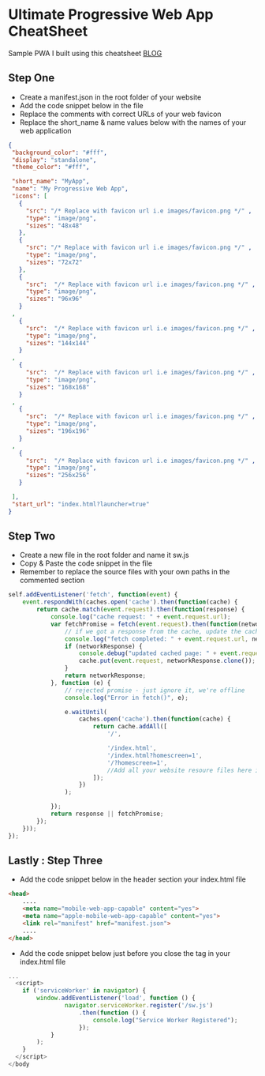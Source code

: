 # Ultimate Progressive Web App CheatSheet

Sample PWA I built using this cheatsheet [BLOG](https://www.kelvinkamau.app/blog/)

## Step One

 * Create a manifest.json in the root folder of your website
 * Add the code snippet below in the file
 * Replace the comments with correct URLs of your web favicon
 * Replace the short_name & name values below with the names of your web application
 
 ```json
{
  "background_color": "#fff",
  "display": "standalone",
  "theme_color": "#fff",

  "short_name": "MyApp",
  "name": "My Progressive Web App",
  "icons": [
    {
      "src": "/* Replace with favicon url i.e images/favicon.png */" ,
      "type": "image/png",
      "sizes": "48x48"
    },
    {
      "src": "/* Replace with favicon url i.e images/favicon.png */" ,
      "type": "image/png",
      "sizes": "72x72"
    },
    {
      "src":  "/* Replace with favicon url i.e images/favicon.png */" ,
      "type": "image/png",
      "sizes": "96x96"
    }
  ,
    {
      "src":  "/* Replace with favicon url i.e images/favicon.png */" ,
      "type": "image/png",
      "sizes": "144x144"
    }
  ,
    {
      "src":  "/* Replace with favicon url i.e images/favicon.png */" ,
      "type": "image/png",
      "sizes": "168x168"
    }
  ,
    {
      "src":  "/* Replace with favicon url i.e images/favicon.png */" ,
      "type": "image/png",
      "sizes": "196x196"
    }
  ,
    {
      "src":  "/* Replace with favicon url i.e images/favicon.png */" ,
      "type": "image/png",
      "sizes": "256x256"
    }

  ],
  "start_url": "index.html?launcher=true"
}
```
## Step Two
* Create a new file in the root folder and name it sw.js
* Copy & Paste the code snippet in the file
* Remember to replace the source files with your own paths in the commented section

```javascript
self.addEventListener('fetch', function(event) {
    event.respondWith(caches.open('cache').then(function(cache) {
        return cache.match(event.request).then(function(response) {
            console.log("cache request: " + event.request.url);
            var fetchPromise = fetch(event.request).then(function(networkResponse) {
                // if we got a response from the cache, update the cache
                console.log("fetch completed: " + event.request.url, networkResponse);
                if (networkResponse) {
                    console.debug("updated cached page: " + event.request.url, networkResponse);
                    cache.put(event.request, networkResponse.clone());
                }
                return networkResponse;
            }, function (e) {
                // rejected promise - just ignore it, we're offline
                console.log("Error in fetch()", e);

                e.waitUntil(
                    caches.open('cache').then(function(cache) {
                        return cache.addAll([
                            '/',

                            '/index.html',
                            '/index.html?homescreen=1',
                            '/?homescreen=1',
                            //Add all your website resoure files here i.e '/index.html',
                        ]);
                    })
                );

            });
            return response || fetchPromise;
        });
    }));
}); 
```
## Lastly : Step Three
* Add the code snippet below in the header section your index.html file 

```html
<head>
    ....
    <meta name="mobile-web-app-capable" content="yes">
    <meta name="apple-mobile-web-app-capable" content="yes">
    <link rel="manifest" href="manifest.json">
    ....
</head>
```

* Add the code snippet below just before you close the </body> tag in your index.html file

```javascript
...
  <script>
    if ('serviceWorker' in navigator) {
        window.addEventListener('load', function () {
                navigator.serviceWorker.register('/sw.js')
                    .then(function () {
                        console.log("Service Worker Registered");
                    });
            }
        );
    }
  </script>
</body
```
